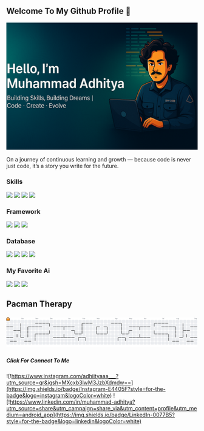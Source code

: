 ## Welcome To My Github Profile 👋

<img src="bg/bg.png" />
<br>

On a journey of continuous learning and growth — because code is never just code, it’s a story you write for the future.

### Skills
<img src="https://img.shields.io/badge/HTML5-E34F26?style=for-the-badge&logo=html5&logoColor=white" /> <img src="https://img.shields.io/badge/CSS3-1572B6?style=for-the-badge&logo=css3&logoColor=white" /> <img src="https://img.shields.io/badge/JavaScript-323330?style=for-the-badge&logo=javascript&logoColor=F7DF1E" /> <img src="https://img.shields.io/badge/PHP-777BB4?style=for-the-badge&logo=php&logoColor=white" />

### Framework
<img src="https://img.shields.io/badge/Laravel-FF2D20?style=for-the-badge&logo=laravel&logoColor=white" /> <img src="https://img.shields.io/badge/Kotlin-B125EA?style=for-the-badge&logo=kotlin&logoColor=white" /> <img src="https://img.shields.io/badge/Flutter-02569B?style=for-the-badge&logo=flutter&logoColor=white"/>


### Database
<img src="https://img.shields.io/badge/MariaDB-003545?style=for-the-badge&logo=mariadb&logoColor=white" /> <img src="https://img.shields.io/badge/MySQL-005C84?style=for-the-badge&logo=mysql&logoColor=white" /> <img src="https://img.shields.io/badge/Xampp-F37623?style=for-the-badge&logo=xampp&logoColor=white" /> <img src="https://img.shields.io/badge/dbeaver-382923?style=for-the-badge&logo=dbeaver&logoColor=white" />

### My Favorite Ai
<img src="https://img.shields.io/badge/ChatGPT-74aa9c?style=for-the-badge&logo=openai&logoColor=white" /> <img src="https://img.shields.io/badge/Perplexity-1FB8CD?style=for-the-badge&logo=perplexity&logoColor=white" /> <img src="https://img.shields.io/badge/Google%20Gemini-8E75B2?style=for-the-badge&logo=googlegemini&logoColor=white" />

<h2 align="left">Pacman Therapy</h2>

###

<picture>
  <source media="(prefers-color-scheme: dark)" srcset="https://raw.githubusercontent.com/AdhityaMuhammad25/AdhityaMuhammad25/output/pacman-contribution-graph-dark.svg">
  <source media="(prefers-color-scheme: light)" srcset="https://raw.githubusercontent.com/AdhityaMuhammad25/AdhityaMuhammad25/output/pacman-contribution-graph.svg">
  <img alt="pacman contribution graph" src="https://raw.githubusercontent.com/AdhityaMuhammad25/AdhityaMuhammad25/output/pacman-contribution-graph.svg">
</picture>

###

##### Click For Connect To Me
![!https://www.instagram.com/adhiityaaa___?utm_source=qr&igsh=MXcxb3lwM3JzbXdmdw==](https://img.shields.io/badge/Instagram-E4405F?style=for-the-badge&logo=instagram&logoColor=white) ![!https://www.linkedin.com/in/muhammad-adhitya?utm_source=share&utm_campaign=share_via&utm_content=profile&utm_medium=android_app](https://img.shields.io/badge/LinkedIn-0077B5?style=for-the-badge&logo=linkedin&logoColor=white)

